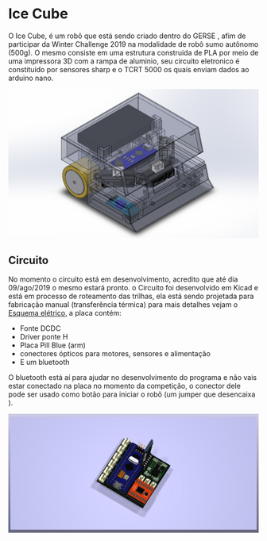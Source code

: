 # Ice Cube

O Ice Cube, é um robô que está sendo criado dentro do GERSE , afim de participar da Winter Challenge 2019 na modalidade de robô sumo autônomo (500g). O mesmo consiste em uma estrutura construida de PLA por meio de uma impressora 3D com a rampa  de aluminio, seu circuito eletronico é constituido por sensores sharp e o TCRT 5000 os quais enviam dados ao arduino nano.

![](outros/60261105_320302621995422_9203733054080679936_n_(1)-c8908fef-fb44-4726-a7ee-6ff4da8cfbdd.png)

## **Circuito**
 
No momento o circuito está em desenvolvimento, acredito que até dia 09/ago/2019 o mesmo estará pronto. o Circuito foi desenvolvido em Kicad e está em processo de roteamento das trilhas, ela está sendo projetada para fabricação manual (transferência térmica) para mais detalhes vejam o [Esquema elétrico](https://github.com/gerse-ifsp-campus-guarulhos/Ice-Cube/blob/master/circuito/Documentacao/esquematico.pdf), a placa contém:
 
* Fonte DCDC
* Driver ponte H
* Placa Pill Blue (arm)
* conectores ópticos para motores, sensores e alimentação
* E um bluetooth
 
O bluetooth está aí para ajudar no desenvolvimento do programa e não vais estar conectado na placa no momento da competição, o conector dele pode ser usado como botão para iniciar o robô (um jumper que desencaixa ).




![imagem 3d da pcb](outros/pcb1.jpg)
